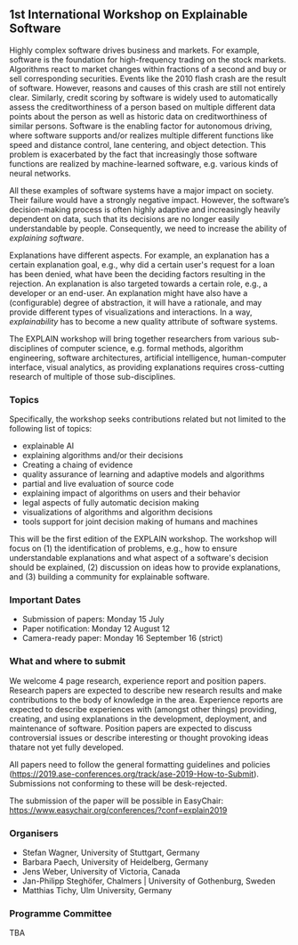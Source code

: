 ## 1st International Workshop on Explainable Software

Highly complex software drives business and markets. For example, software is the foundation for high-frequency trading on the stock markets. Algorithms react to market changes within fractions of a second and buy or sell corresponding securities. Events like the 2010 flash crash are the result of software. However, reasons and causes of this crash are still not entirely clear. Similarly, credit scoring by software is widely used to automatically assess the creditworthiness of a person based on multiple different data points about the person as well as historic data on creditworthiness of similar persons. Software is the enabling factor for autonomous driving, where software supports and/or realizes multiple different functions like speed and distance control, lane centering, and object detection. This problem is exacerbated by the fact that increasingly those software functions are realized by machine-learned software, e.g. various kinds of neural networks. 

All these examples of software systems have a major impact on society. Their failure would have a strongly negative impact. However, the software’s decision-making process is often highly adaptive and increasingly heavily dependent on data, such that its decisions are no longer easily understandable by people. Consequently, we need to increase the ability of *explaining software*.

Explanations have different aspects. For example, an explanation has a certain explanation goal, e.g., why did a certain user's request for a loan has been denied, what have been the deciding factors resulting in the rejection. An explanation is also targeted towards a certain role, e.g., a developer or an end-user. An explanation might have also have a (configurable) degree of abstraction, it will have a rationale, and may provide different types of visualizations and interactions. In a way, *explainability* has to become a new quality attribute of software systems.

The EXPLAIN workshop will bring together researchers from various sub-disciplines of computer science, e.g. formal methods, algorithm engineering, software architectures, artificial intelligence, human-computer interface, visual analytics, as providing explanations requires cross-cutting research of multiple of those sub-disciplines.

### Topics

Specifically, the workshop seeks contributions related but not limited to the following list of topics: 
- explainable AI
- explaining algorithms and/or their decisions
- Creating a chaing of evidence
- quality assurance of learning and adaptive models and algorithms 
- partial and live evaluation of source code
- explaining impact of algorithms on users and their behavior
- legal aspects of fully automatic decision making
- visualizations of algorithms and algorithm decisions
- tools support for joint decision making of humans and machines

This will be the first edition of the EXPLAIN workshop. The workshop will focus on (1) the identification of problems, e.g., how to ensure understandable explanations and what aspect of a software's decision should be explained, (2) discussion on ideas how to provide explanations, and (3) building a community for explainable software.

### Important Dates

- Submission of papers:	Monday 15 July
- Paper notification:	Monday 12 August 12
- Camera-ready paper: Monday 16 September 16 (strict)

### What and where to submit

We welcome 4 page research, experience report and position papers. Research papers are expected to describe new research results and  make  contributions  to  the  body  of knowledge  in  the  area. Experience reports are expected to describe experiences with (amongst  other  things)  providing,  creating,  and  using  explanations  in  the  development,  deployment,  and  maintenance  of software. Position papers are expected to discuss controversial issues or describe interesting or thought provoking ideas thatare  not  yet  fully  developed. 

All papers need to follow the general formatting guidelines and policies (https://2019.ase-conferences.org/track/ase-2019-How-to-Submit). Submissions not conforming to these will be desk-rejected.

The submission of the paper will be possible in EasyChair: https://www.easychair.org/conferences/?conf=explain2019

### Organisers
- Stefan Wagner, University of Stuttgart, Germany
- Barbara Paech, University of Heidelberg, Germany
- Jens Weber, University of Victoria, Canada
- Jan-Philipp Steghöfer, Chalmers | University of Gothenburg, Sweden
- Matthias Tichy, Ulm University, Germany

### Programme Committee
TBA
